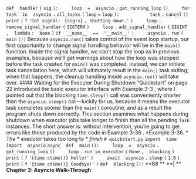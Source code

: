 `def` ` ` `handler` `(` `sig` `):` `    ` `loop` ` ` `=` ` ` `asyncio` `.` `get_running_loop` `()` `    ` `for` ` ` `task` ` ` `in` ` ` `asyncio` `.` `all_tasks` `(` `loop` `=` `loop` `):` `  ` `        ` `task` `.` `cancel` `()` `    ` `print` `(` `f` `'Got signal: ` `{sig!s}` `, shutting down.'` `)` `    ` `loop` `.` `remove_signal_handler` `(` `SIGTERM` `)` `    ` `loop` `.` `add_signal_handler` `(` `SIGINT` `,` ` ` `lambda` `:` ` ` `None` `)` `if` ` ` `__name__` ` ` `==` ` ` `'__main__'` `:` `    ` `asyncio` `.` `run` `(` `main` `())` Because  `asyncio.run()`  takes control of the event loop startup, our first opportunity to change signal handling behavior will be in the  `main()`  function. Inside the signal handler, we can’t stop the loop as in previous examples, because we’ll get warnings about how the loop was stopped before the task created for `main()`  was completed. Instead, we can initiate task cancellation here, which will ultimately result in the  `main()`  task exiting; when that happens, the cleanup handling inside  `asyncio.run()`  will take over. #### Waiting for the Executor During Shutdown
 “Quickstart” on page 22  introduced the basic executor interface with  Example 3-3 , where I pointed out that the blocking  `time.sleep()`  call was conveniently shorter than the  `asyncio.sleep()`  call—luckily for us, because it means the executor task completes sooner than the  `main()`  coroutine, and as a result the program shuts down correctly. This section examines what happens during shutdown when executor jobs take longer to finish than all the pending  `Task`  instances. The short answer is: without intervention, you’re going to get errors like those produced by the code in Example 3-36 . *Example 3-36. * *The* * executor takes too long to * *finish* `# quickstart.py` `import` ` ` `time` `import` ` ` `asyncio` `async` ` ` `def` ` ` `main` `():` `    ` `loop` ` ` `=` ` ` `asyncio` `.` `get_running_loop` `()` `    ` `loop` `.` `run_in_executor` `(` `None` `,` ` ` `blocking` `)` `    ` `print` `(` `f` `'{time.ctime()} Hello!'` `)` `    ` `await` ` ` `asyncio` `.` `sleep` `(` `1.0` `)` `    ` `print` `(` `f` `'{time.ctime()} Goodbye!'` `)` `def` ` ` `blocking` `():` **68 ** **| ** **Chapter 3: Asyncio Walk-Through**